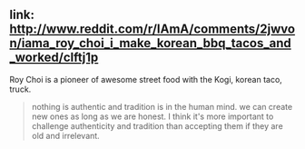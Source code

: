 link: http://www.reddit.com/r/IAmA/comments/2jwvon/iama_roy_choi_i_make_korean_bbq_tacos_and_worked/clftj1p
---

Roy Choi is a pioneer of awesome street food with the Kogi, korean taco, truck.

> nothing is authentic and tradition is in the human mind. we can create new ones as long as we are honest. I think it's more important to challenge authenticity and tradition than accepting them if they are old and irrelevant.  
